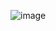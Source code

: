 ![image](https://github.com/FeldmeierMichael/MIPI_CSI_2/assets/102790823/bafbc31e-e9c8-4aaf-b74c-f43d62333d9a)


